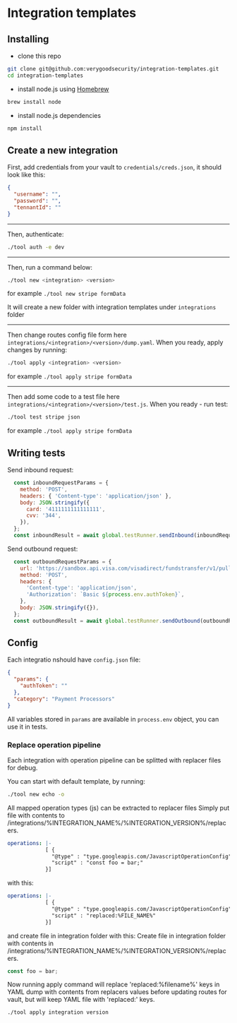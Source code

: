 # Integration templates


## Installing
- clone this repo
```bash
git clone git@github.com:verygoodsecurity/integration-templates.git
cd integration-templates
```
- install node.js using [Homebrew](https://formulae.brew.sh/formula/node)
```bash
brew install node
```
- install node.js dependencies
```bash
npm install
```

## Create a new integration

First, add credentials from your vault to `credentials/creds.json`, it should look like this:
```json
{
  "username": "",
  "password": "",
  "tennantId": ""
}
```

---

Then, authenticate:
```bash
./tool auth -e dev

```

---

Then, run a command below:
```bash
./tool new <integration> <version>

```
for example `./tool new stripe formData`

It will create a new folder with integration templates under `integrations` folder

---
Then change routes config file form here `integrations/<integration>/<version>/dump.yaml`.
When you ready, apply changes by running:
```bash
./tool apply <integration> <version>
```
for example `./tool apply stripe formData`

---

Then add some code to a test file here `integrations/<integration>/<version>/test.js`.
When you ready - run test:
```bash
./tool test stripe json
```
for example `./tool apply stripe formData`

## Writing tests

Send inbound request:
```js
  const inboundRequestParams = {
    method: 'POST',
    headers: { 'Content-type': 'application/json' },
    body: JSON.stringify({
      card: '4111111111111111',
      cvv: '344',
    }),
  };
  const inboundResult = await global.testRunner.sendInbound(inboundRequestParams;
```

Send outbound request:
```js
  const outboundRequestParams = {
    url: 'https://sandbox.api.visa.com/visadirect/fundstransfer/v1/pullfundstransactions',
    method: 'POST',
    headers: {
      'Content-type': 'application/json',
      'Authorization': `Basic ${process.env.authToken}`,
    },
    body: JSON.stringify({}),
  };
  const outboundResult = await global.testRunner.sendOutbound(outboundRequestParams);
```


## Config
Each integratio nshould have `config.json` file:
```json
{
  "params": {
    "authToken": ""
  },
  "category": "Payment Processors"
}
```
All variables stored in `params` are available in `process.env` object, you can use it in tests.



### Replace operation pipeline
Each integration with operation pipeline can be splitted with replacer files for debug.

You can start with default template, by running:
```bash
./tool new echo -o
```

All mapped operation types (js) can be extracted to replacer files
Simply put file with contents to /integrations/%INTEGRATION_NAME%/%INTEGRATION_VERSION%/replacers.
```yml
operations: |-
            [ {
              "@type" : "type.googleapis.com/JavascriptOperationConfig",
              "script" : "const foo = bar;"
            }]
```
with this:
```yml
operations: |-
            [ {
              "@type" : "type.googleapis.com/JavascriptOperationConfig",
              "script" : "replaced:%FILE_NAME%"
            }]
```
and create file in integration folder with this:
Create file in integration folder with contents in /integrations/%INTEGRATION_NAME%/%INTEGRATION_VERSION%/replacers.
```js
const foo = bar;
```

Now running apply command will replace 'replaced:%filename%' keys in YAML dump with contents from replacers values before updating routes for vault, but will keep YAML file with 'replaced:' keys.
```bash
./tool apply integration version
```
